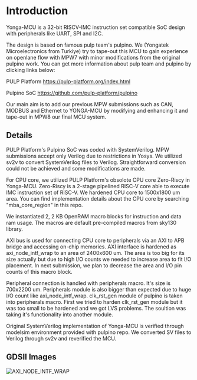 # Introduction

Yonga-MCU is a 32-bit RISCV-IMC instruction set compatible SoC design with peripherals like UART, SPI and I2C.

The design is based on famous pulp team's pulpino. We (Yongatek Microelectronics from Turkiye) try to tape-out this MCU to gain experience on openlane flow with MPW7 with minor modifications from the original pulpino work. You can get more information about pulp team and pulpino by clicking links below:

PULP Platform
https://pulp-platform.org/index.html

Pulpino SoC
https://github.com/pulp-platform/pulpino


Our main aim is to add our previous MPW submissions such as CAN, MODBUS and Ethernet to YONGA-MCU by modifying and enhancing it and tape-out in MPW8 our final MCU system.

## Details

PULP Platform's Pulpino SoC was coded with SystemVerilog. MPW submissions accept only Verilog due to restrictions in Yosys. We utilized sv2v to convert SystemVerilog files to Verilog. Straightforward conversion could not be achieved and some modifications are made.

For CPU core, we utilized PULP Platform's obsolote CPU core Zero-Riscy in Yonga-MCU. Zero-Riscy is a 2-stage pipelined RISC-V core able to execute IMC instruction set of RISC-V. We hardened CPU core to 1500x1800 um area. You can find implementation details about the CPU core by searching "mba_core_region" in this repo.

We instantiated 2, 2 KB OpenRAM macro blocks for instruction and data ram usage. The macros are default pre-compiled macros from sky130 library.

AXI bus is used for connecting CPU core to peripherals via an AXI to APB bridge and accessing on-chip memories. AXI interface is hardened as axi_node_intf_wrap to an area of 2400x600 um. The area is too big for its size actually but due to high I/O counts we needed to increase area to fit I/O placement. In next submission, we plan to decrease the area and I/O pin counts of this macro block.

Peripheral connection is handled with peripherals macro. It's size is 700x2200 um. Peripherals module is also bigger than expected due to huge I/O count like axi_node_intf_wrap. clk_rst_gen module of pulpino is taken into peripherals macro. First we tried to harden clk_rst_gen module but it was too small to be hardened and we got LVS problems. The soultion was taking it's functionality into another module.

Original SystemVerilog implementation of Yonga-MCU is verified through modelsim environment provided with pulpino repo. We converted SV files to Verilog through sv2v and reverified the MCU.

## GDSII Images
![AXI_NODE_INTF_WRAP](https://github.com/mbaykenar/mpw7_yonga_soc/tree/main/images/axi_node_intf_wrap.PNG?raw=true)